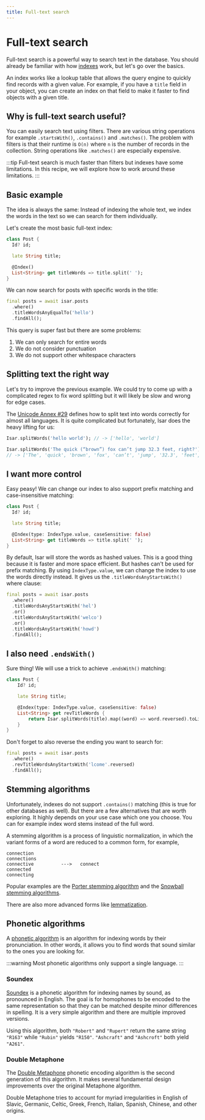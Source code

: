 ```yaml
---
title: Full-text search
---
```


# Full-text search

Full-text search is a powerful way to search text in the database. You should already be familiar with how [indexes](/indexes) work, but let's go over the basics.

An index works like a lookup table that allows the query engine to quickly find records with a given value. For example, if you have a `title` field in your object, you can create an index on that field to make it faster to find objects with a given title.

## Why is full-text search useful?

You can easily search text using filters. There are various string operations for example `.startsWith()`, `.contains()` and `.matches()`. The problem with filters is that their runtime is `O(n)` where `n` is the number of records in the collection. String operations like `.matches()` are especially expensive.

:::tip
Full-text search is much faster than filters but indexes have some limitations. In this recipe, we will explore how to work around these limitations.
:::

## Basic example

The idea is always the same: Instead of indexing the whole text, we index the words in the text so we can search for them individually.

Let's create the most basic full-text index:

```dart
class Post {
  Id? id;

  late String title;

  @Index()
  List<String> get titleWords => title.split(' ');
}
```

We can now search for posts with specific words in the title:

```dart
final posts = await isar.posts
  .where()
  .titleWordsAnyEqualTo('hello')
  .findAll();
```

This query is super fast but there are some problems:

1. We can only search for entire words
2. We do not consider punctuation
3. We do not support other whitespace characters

## Splitting text the right way

Let's try to improve the previous example. We could try to come up with a complicated regex to fix word splitting but it will likely be slow and wrong for edge cases.

The [Unicode Annex #29](https://unicode.org/reports/tr29/) defines how to split text into words correctly for almost all languages. It is quite complicated but fortunately, Isar does the heavy lifting for us:

```dart
Isar.splitWords('hello world'); // -> ['hello', 'world']

Isar.splitWords('The quick (“brown”) fox can’t jump 32.3 feet, right?');
// -> ['The', 'quick', 'brown', 'fox', 'can’t', 'jump', '32.3', 'feet', 'right']
```

## I want more control

Easy peasy! We can change our index to also support prefix matching and case-insensitive matching:

```dart
class Post {
  Id? id;

  late String title;

  @Index(type: IndexType.value, caseSensitive: false)
  List<String> get titleWords => title.split(' ');
}
```

By default, Isar will store the words as hashed values. This is a good thing because it is faster and more space efficient. But hashes can't be used for prefix matching. By using `IndexType.value`, we can change the index to use the words directly instead. It gives us the `.titleWordsAnyStartsWith()` where clause:

```dart
final posts = await isar.posts
  .where()
  .titleWordsAnyStartsWith('hel')
  .or()
  .titleWordsAnyStartsWith('welco')
  .or()
  .titleWordsAnyStartsWith('howd')
  .findAll();
```

## I also need `.endsWith()`

Sure thing! We will use a trick to achieve `.endsWith()` matching:

```dart
class Post {
    Id? id;

    late String title;

    @Index(type: IndexType.value, caseSensitive: false)
    List<String> get revTitleWords {
        return Isar.splitWords(title).map((word) => word.reversed).toList();
    }
}
```

Don't forget to also reverse the ending you want to search for:

```dart
final posts = await isar.posts
  .where()
  .revTitleWordsAnyStartsWith('lcome'.reversed)
  .findAll();
```

## Stemming algorithms

Unfortunately, indexes do not support `.contains()` matching (this is true for other databases as well). But there are a few alternatives that are worth exploring. It highly depends on your use case which one you choose. You can for example index word stems instead of the full word.

A stemming algorithm is a process of linguistic normalization, in which the variant forms of a word are reduced to a common form, for example,

```
connection
connections
connective          --->   connect
connected
connecting
```

Popular examples are the [Porter stemming algorithm](https://tartarus.org/martin/PorterStemmer/) and the [Snowball stemming algorithms](https://snowballstem.org/algorithms/).

There are also more advanced forms like [lemmatization](https://en.wikipedia.org/wiki/Lemmatisation).

## Phonetic algorithms

A [phonetic algorithm](https://en.wikipedia.org/wiki/Phonetic_algorithm) is an algorithm for indexing words by their pronunciation. In other words, it allows you to find words that sound similar to the ones you are looking for.

:::warning
Most phonetic algorithms only support a single language.
:::

### Soundex

[Soundex](https://en.wikipedia.org/wiki/Soundex) is a phonetic algorithm for indexing names by sound, as pronounced in English. The goal is for homophones to be encoded to the same representation so that they can be matched despite minor differences in spelling. It is a very simple algorithm and there are multiple improved versions.

Using this algorithm, both `"Robert"` and `"Rupert"` return the same string `"R163"` while `"Rubin"` yields `"R150"`. `"Ashcraft"` and `"Ashcroft"` both yield `"A261"`.

### Double Metaphone

The [Double Metaphone](https://en.wikipedia.org/wiki/Metaphone) phonetic encoding algorithm is the second generation of this algorithm. It makes several fundamental design improvements over the original Metaphone algorithm.

Double Metaphone tries to account for myriad irregularities in English of Slavic, Germanic, Celtic, Greek, French, Italian, Spanish, Chinese, and other origins.
